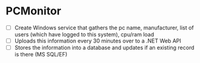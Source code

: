 # PCMonitor
- [ ]  Create Windows service that gathers the pc name, manufacturer, list of users (which have logged to this system), cpu/ram load 
- [ ]  Uploads this information every 30 minutes over to a .NET Web API 
- [ ]  Stores the information into a database and updates if an existing record is there (MS SQL/EF)
